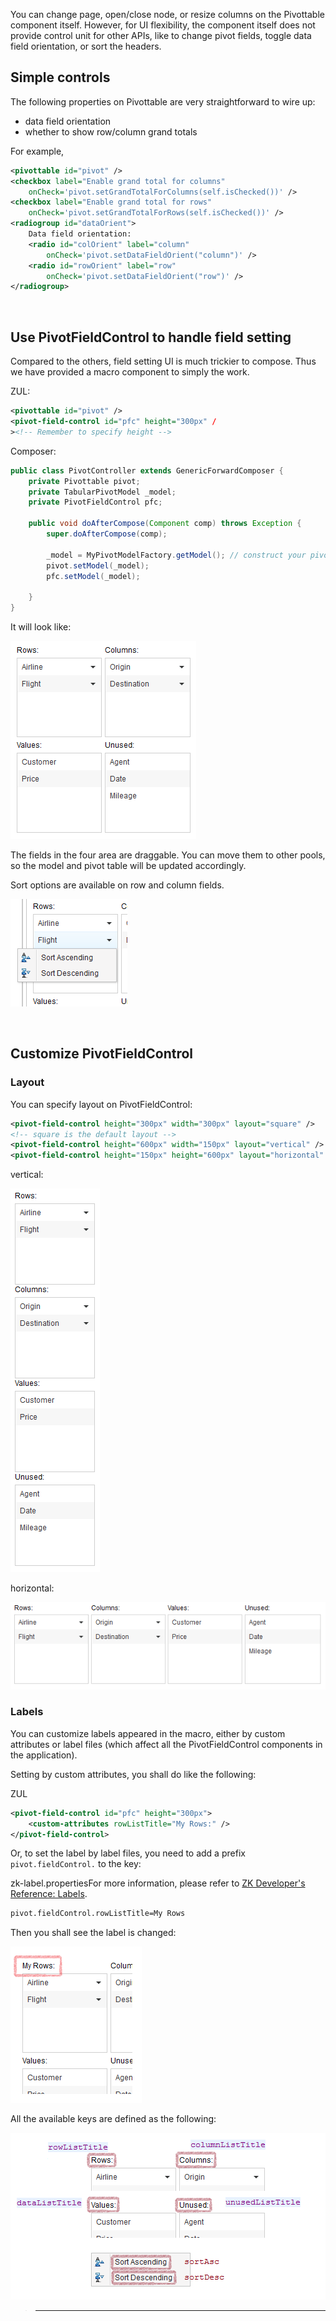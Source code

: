 You can change page, open/close node, or resize columns on the
Pivottable component itself. However, for UI flexibility, the component
itself does not provide control unit for other APIs, like to change
pivot fields, toggle data field orientation, or sort the headers.

## Simple controls

The following properties on Pivottable are very straightforward to wire
up:

- data field orientation
- whether to show row/column grand totals

For example,

```xml
<pivottable id="pivot" />
<checkbox label="Enable grand total for columns" 
    onCheck='pivot.setGrandTotalForColumns(self.isChecked())' />
<checkbox label="Enable grand total for rows" 
    onCheck='pivot.setGrandTotalForRows(self.isChecked())' />
<radiogroup id="dataOrient">
    Data field orientation:
    <radio id="colOrient" label="column" 
        onCheck='pivot.setDataFieldOrient("column")' />
    <radio id="rowOrient" label="row" 
        onCheck='pivot.setDataFieldOrient("row")' />
</radiogroup>
```

 

## Use PivotFieldControl to handle field setting

Compared to the others, field setting UI is much trickier to compose.
Thus we have provided a macro component to simply the work.

ZUL:

```xml
<pivottable id="pivot" />
<pivot-field-control id="pfc" height="300px" /
><!-- Remember to specify height -->
```

Composer:

```java
public class PivotController extends GenericForwardComposer {
    private Pivottable pivot;
    private TabularPivotModel _model;
    private PivotFieldControl pfc;
    
    public void doAfterCompose(Component comp) throws Exception {
        super.doAfterCompose(comp);
        
        _model = MyPivotModelFactory.getModel(); // construct your pivot model
        pivot.setModel(_model);
        pfc.setModel(_model);
        
    }
}
```

It will look like:

![](images/ZKPivotEsn_pfc_control_01.png)

The fields in the four area are draggable. You can move them to other
pools, so the model and pivot table will be updated accordingly.

Sort options are available on row and column fields.

![](images/ZKPivotEsn_pfc_control_02.png)

 

## Customize PivotFieldControl

### Layout

You can specify layout on PivotFieldControl:

```xml
<pivot-field-control height="300px" width="300px" layout="square" />
<!-- square is the default layout -->
<pivot-field-control height="600px" width="150px" layout="vertical" />
<pivot-field-control height="150px" height="600px" layout="horizontal" />
```

vertical:

![](images/ZKPivotEsn_pfc_control_03_v.png)

horizontal:

![](images/ZKPivotEsn_pfc_control_03_h.png)

### Labels

You can customize labels appeared in the macro, either by custom
attributes or label files (which affect all the PivotFieldControl
components in the application).

Setting by custom attributes, you shall do like the following:

ZUL

```xml
<pivot-field-control id="pfc" height="300px">
    <custom-attributes rowListTitle="My Rows:" />
</pivot-field-control>
```

Or, to set the label by label files, you need to add a prefix
`pivot.fieldControl.` to the key:

zk-label.properties<reference>For more information, please refer to [ZK
Developer's Reference:
Labels]({{site.baseurl}}/zk_dev_ref/internationalization/labels).</reference>

```perl
pivot.fieldControl.rowListTitle=My Rows
```

Then you shall see the label is changed:

![](images/ZKPivotEsn_pfc_control_04.png)

All the available keys are defined as the following:

![](images/ZKPivotEsn_pfc_control_05.png)

> ------------------------------------------------------------------------
>
> <references/>

#
